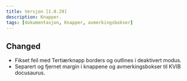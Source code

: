 ```yaml
---
title: Versjon [1.0.29]
description: Knapper.
tags: [dokumentasjon, Knapper, avmerkingsbokser]
---
```


## Changed

- Fikset feil med Tertiærknapp borders og outlines i deaktivert modus.
- Separert og fjernet margin i knappene og avmerkingsbokser til KVIB docusaurus.

